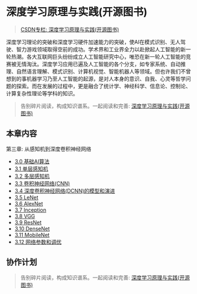 # 深度学习原理与实践(开源图书)

> [CSDN专栏: 深度学习原理与实践(开源图书)](https://blog.csdn.net/column/details/27839.html)

深度学习理论的突破和深度学习硬件加速能力的突破，使AI在模式识别、无人驾驶、智力游戏领域取得空前的成功。学术界和工业界全力以赴掀起人工智能的新一轮热潮。各大互联网巨头纷纷成立人工智能研究中心，唯恐在新一轮人工智能的竞赛被无情淘汰。深度学习应用已遍及人工智能的各个分支，如专家系统、自动推理、自然语言理解、模式识别、计算机视觉、智能机器人等领域。但也许我们不曾想到的事机器学习乃至人工智能的起源，是对人本身的意识、自我、心灵等哲学问题的探索。而在发展的过程中，更是融合了统计学、神经科学、信息论、控制论、计算复杂性理论等学科的知识。

> 告别碎片阅读，构成知识谱系。一起阅读和完善: [深度学习原理与实践(开源图书)](https://github.com/media-tm/MTOpenML)

## 本章内容

第三章: 从感知机到深度卷积神经网络

- [3.0 基础AI算法](./30-ai-basic-level.md)
- [3.1 单层感知机](./31-ai-single-perceptron.md)
- [3.2 多层感知机](./32-ai-multi-perceptron.md)
- [3.3 卷积神经网络(CNN)](./33-ai-cnn.md)
- [3.4 深度卷积神经网络(DCNN)的模型和演进](./34-ai-deep-cnn.md)
- [3.5 LeNet](./35-ai-lenet.md)
- [3.6 AlexNet](./36-ai-alexnet.md)
- [3.7 Inception](./37-ai-inception.md)
- [3.8 VGG](./38-ai-vgg.md)
- [3.9 ResNet](./39-ai-resnet.md)
- [3.10 DenseNet](./310-ai-densenet.md)
- [3.11 MobileNet](./311-ai-mobilenet.md)
- [3.12 网络参数和调优](./312-ai-optimization.md)

## 协作计划

> 告别碎片阅读，构成知识谱系。一起阅读和完善: [深度学习原理与实践(开源图书)](https://github.com/media-tm/MTOpenML)